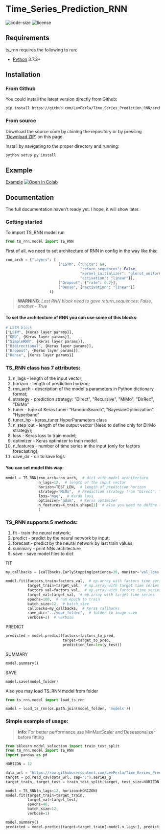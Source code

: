 # Time_Series_Prediction_RNN

![code-size][code-size]
![license][license]

[code-size]: https://img.shields.io/github/languages/code-size/LevPerla/Time_Series_Prediction_RNN

[license]: https://img.shields.io/badge/license-MIT-green

## Requirements

ts_rnn requires the following to run:

* [Python](node) 3.7.3+

## Installation

### From Github

You could install the latest version directly from Github:

```sh
pip install https://github.com/LevPerla/Time_Series_Prediction_RNN/archive/master.zip
```

### From source
Download the source code by cloning the repository or by pressing ['Download ZIP'](https://github.com/pandas-profiling/pandas-profiling/archive/master.zip) on this page. 

Install by navigating to the proper directory and running:

```sh
python setup.py install
```
## Example
[Example](https://github.com/LevPerla/Time_Series_Prediction_RNN/blob/master/notebooks/Example.ipynb)
[![Open In Colab](https://colab.research.google.com/assets/colab-badge.svg)](https://colab.research.google.com/github/LevPerla/Time_Series_Prediction_RNN/blob/master/notebooks/Example.ipynb)


## Documentation

The full documentation haven't ready yet. I hope, it will show later.

### Getting started
To import TS_RNN model run

```python
from ts_rnn.model import TS_RNN
```

First of all, we need to set architecture of RNN in config in the way like this:
```python
rnn_arch = {"layers": [
                        ["LSTM", {"units": 64,
                                  "return_sequences": False,
                                  "kernel_initializer": "glorot_uniform",
                                  "activation": "linear"}],
                        ["Dropout", {"rate": 0.2}],
                        ["Dense", {"activation": "linear"}]
                    ]}
```

> **WARNING**: *Last RNN block need to gave return_sequences: False, another - True*


#### To set the architecture of RNN you can use some of this blocks:
```python
# LSTM block
["LSTM", {Keras layer params}],
["GRU", {Keras layer params}],
["SimpleRNN", {Keras layer params}],
["Bidirectional", {Keras layer params}],
["Dropout", {Keras layer params}],
["Dense", {Keras layer params}]
```

### TS_RNN class has 7 attributes:

<ol>
<li>n_lags - length of the input vector;</li>
<li>horizon - length of prediction horizon;</li>
<li>rnn_arch - description of the model's parameters in Python dictionary format;</li>
<li>strategy - prediction strategy: "Direct", "Recursive", "MiMo", "DirRec", "DirMo"</li>
<li>tuner - tupe of Keras.tuner: "RandomSearch", "BayesianOptimization", "Hyperband"</li>
<li>tuner_hp - keras_tuner.HyperParameters class</li>
<li>n_step_out - length of the output vector (Need to define only for DirMo strategy);</li>
<li>loss - Keras loss to train model;</li>
<li>optimizer - Keras optimizer to train model.</li>
<li>n_features - number of time series in the input (only for factors forecasting);</li>
<li>save_dir - dir to save logs</li>
</ol>

#### You can set model this way:
```python
model = TS_RNN(rnn_arch=rnn_arch,  # dict with model architecture
               n_lags=12,  # length of the input vector
               horizon=TEST_LEN,  # length of prediction horizon
               strategy="MiMo",  # Prediction strategy from "Direct", "Recursive", "MiMo", "DirRec", "DirMo"
               loss="mae",  # Keras loss
               optimizer="adam",  # Keras optimizer
               n_features=X_train.shape[1]  # also you need to define this if use factors
               )
```

### TS_RNN supports 5 methods:

<ol>
<li>fit - train the neural network;</li>
<li>predict - predict by the neural network by input;</li>
<li>forecast - predict by the neural network by last train values;</li>
<li>summary - print NNs architecture</li>
<li>save - save model files to dict</li>
</ol>

FIT

```python
my_callbacks = [callbacks.EarlyStopping(patience=30, monitor='val_loss')]

model.fit(factors_train=factors_val,  # np.array with factors time series
          target_train=target_val,  # np.array with target time series
          factors_val=factors_val,  # np.array with factors time series
          target_val=target_val,  # np.array with target time series
          epochs=100,  # num epoch to train
          batch_size=12,  # batch_size
          callbacks=my_callbacks,  # Keras callbacks
          save_dir="../your_folder",  # folder to image save 
          verbose=2)  # verbose
```

PREDICT

```python
predicted = model.predict(factors=factors_to_pred,
                          target=target_to_pred,
                          prediction_len=len(y_test))
```

SUMMARY

```python
model.summary()
```

SAVE

```python
model.save(model_folder)
```

Also you may load TS_RNN model from folder

```python
from ts_rnn.model import load_ts_rnn

model = load_ts_rnn(os.path.join(model_folder, 'models'))
```

### Simple example of usage:

> **Info**: For better performance use MinMaxScaler and Deseasonalizer before fitting

```python
from sklearn.model_selection import train_test_split
from ts_rnn.model import TS_RNN
import pandas as pd

HORIZON = 12

data_url = "https://raw.githubusercontent.com/LevPerla/Time_Series_Prediction_RNN/master/data/series_g.csv"
target = pd.read_csv(data_url, sep=";").series_g
target_train, target_test = train_test_split(target, test_size=HORIZON, shuffle=False)

model = TS_RNN(n_lags=12, horizon=HORIZON)
model.fit(target_train=target_train,
          target_val=target_test,
          epochs=40,
          batch_size=12,
          verbose=1)

model.summary()
predicted = model.predict(target=target_train[-model.n_lags:], prediction_len=HORIZON)
```